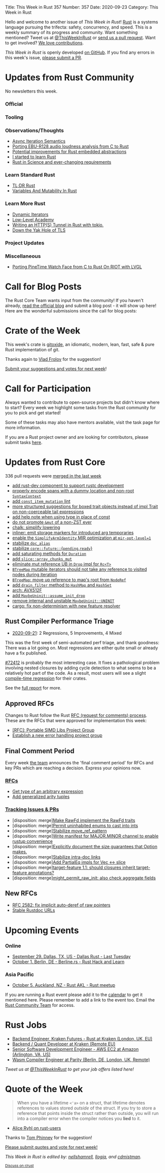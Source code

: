 Title: This Week in Rust 357
Number: 357
Date: 2020-09-23
Category: This Week in Rust

Hello and welcome to another issue of *This Week in Rust*!
[Rust](http://rust-lang.org) is a systems language pursuing the trifecta: safety, concurrency, and speed.
This is a weekly summary of its progress and community.
Want something mentioned? Tweet us at [@ThisWeekInRust](https://twitter.com/ThisWeekInRust) or [send us a pull request](https://github.com/emberian/this-week-in-rust).
Want to get involved? [We love contributions](https://github.com/rust-lang/rust/blob/master/CONTRIBUTING.md).

*This Week in Rust* is openly developed [on GitHub](https://github.com/emberian/this-week-in-rust).
If you find any errors in this week's issue, [please submit a PR](https://github.com/emberian/this-week-in-rust/pulls).

# Updates from Rust Community

No newsletters this week.

### Official

### Tooling

### Observations/Thoughts

* [Async Iteration Semantics](https://blog.yoshuawuyts.com/async-iteration/)
* [Porting EBU-R128 audio loudness analysis from C to Rust](https://coaxion.net/blog/2020/09/porting-ebu-r128-audio-loudness-analysis-from-c-to-rust/)
* [Potential improvements for Rust embedded abstractions](https://tweedegolf.nl/blog/42/potential-improvements-for-rust-embedded-abstractions)
* [I started to learn Rust](https://jean.manguy.eu/post/i-started-to-learn-rust/)
* [Rust in Science and ever-changing requirements](https://amanjeev.com/blog/rust-in-science-and-ever-changing-requirements)

### Learn Standard Rust
* [TL;DR Rust](https://christine.website/blog/TLDR-rust-2020-09-19)
* [Variables And Mutability In Rust](https://edfloreshz.blog/variables-and-mutability)

### Learn More Rust
* [Dynamic Iterators](https://hole.tuziwo.info/dyn-iterator.html)
* [Low-Level Academy](https://lowlvl.org/)
* [Writing an HTTP(S) Tunnel in Rust with tokio.](https://medium.com/@xnuter/writing-a-modern-http-s-tunnel-in-rust-56e70d898700)
* [Down the Yak Hole of TLS](https://blog.drogue.io/yak-hole-of-tls/)

### Project Updates

### Miscellaneous

* [Porting PineTime Watch Face from C to Rust On RIOT with LVGL](https://lupyuen.github.io/pinetime-rust-riot/articles/watch_face)

# Call for Blog Posts

The Rust Core Team wants input from the community!
If you haven't already, [read the official blog](https://blog.rust-lang.org/2020/09/03/Planning-2021-Roadmap.html) and submit a blog post - it will show up here!
Here are the wonderful submissions since the call for blog posts:

# Crate of the Week

This week's crate is [gitoxide](https://github.com/Byron/gitoxide), an idiomatic, modern, lean, fast, safe & pure Rust implementation of git.

Thanks again to [Vlad Frolov](https://users.rust-lang.org/t/crate-of-the-week/2704/812) for the suggestion!

[Submit your suggestions and votes for next week][submit_crate]!

[submit_crate]: https://users.rust-lang.org/t/crate-of-the-week/2704

# Call for Participation

Always wanted to contribute to open-source projects but didn't know where to start?
Every week we highlight some tasks from the Rust community for you to pick and get started!

Some of these tasks may also have mentors available, visit the task page for more information.

If you are a Rust project owner and are looking for contributors, please submit tasks [here][guidelines].

[guidelines]: https://users.rust-lang.org/t/twir-call-for-participation/4821

# Updates from Rust Core

336 pull requests were [merged in the last week][merged]

[merged]: https://github.com/search?q=is%3Apr+org%3Arust-lang+is%3Amerged+merged%3A2020-09-07..2020-09-14

* [add rust-dev component to support rustc development](https://github.com/rust-lang/rust/pull/76332)
* [properly encode spans with a dummy location and non-root `SyntaxContext`](https://github.com/rust-lang/rust/pull/76658)
* [add `const_item_mutation` lint](https://github.com/rust-lang/rust/pull/75573)
* [more structured suggestions for boxed trait objects instead of impl Trait on non-coerceable tail expressions](https://github.com/rust-lang/rust/pull/75608)
* [add help note when using type in place of const](https://github.com/rust-lang/rust/pull/75611)
* [do not promote `&mut` of a non-ZST ever](https://github.com/rust-lang/rust/pull/75585)
* [chalk: simplify lowering](https://github.com/rust-lang/chalk/pull/602)
* [inliner: emit storage markers for introduced arg temporaries](https://github.com/rust-lang/rust/pull/76123)
* [enable the `SimplifyArmIdentity` MIR optimization at `mir-opt-level=1`](https://github.com/rust-lang/rust/pull/76308)
* [stabilize `doc_alias`](https://github.com/rust-lang/rust/pull/75740)
* [stabilize `core::future::`{`pending`,`ready`}](https://github.com/rust-lang/rust/pull/74328)
* [add saturating methods for `Duration`](https://github.com/rust-lang/rust/pull/76114)
* [add `slice::array_chunks_mut`](https://github.com/rust-lang/rust/pull/75021)
* [eliminate mut reference UB in `Drop` impl for `Rc<T>`](https://github.com/rust-lang/rust/pull/76530)
* [`BTreeMap` mutable iterators should not take any reference to visited nodes during iteration](https://github.com/rust-lang/rust/pull/73971)
* [`BTreeMap`: move up reference to map's root from `NodeRef`](https://github.com/rust-lang/rust/pull/74437)
* [add `drain_filter` method to `HashMap` and `HashSet`](https://github.com/rust-lang/rust/pull/76458)
* [arch: AVX512F](https://github.com/rust-lang/stdarch/pull/896)
* [add `MaybeUninit::assume_init_drop`](https://github.com/rust-lang/rust/pull/76484)
* [remove internal and unstable `MaybeUninit::UNINIT`](https://github.com/rust-lang/rust/pull/76527)
* [cargo: fix non-determinism with new feature resolver](https://github.com/rust-lang/cargo/pull/8701)

## Rust Compiler Performance Triage

* [2020-09-21](https://github.com/rust-lang/rustc-perf/blob/master/triage/2020-09-21.md):
  2 Regressions, 5 Improvements, 4 Mixed

This was the first week of semi-automated perf triage, and thank goodness:
There was a lot going on. Most regressions are either quite small or already
have a fix published.

[#72412](https://github.com/rust-lang/rust/issues/72412) is probably the most
interesting case. It fixes a pathological problem involving nested closures by
adding cycle detection to what seems to be a relatively hot part of the code.
As a result, most users will see a slight [compile-time
regression](https://perf.rust-lang.org/compare.html?start=2c69266c0697b0c0b34abea62cba1a1d3c59c90c&end=fdc3405c20122fd0f077f5a77addabc873f20e4c&stat=task-clock)
for their crates.

See the [full report](https://github.com/rust-lang/rustc-perf/blob/master/triage/2020-09-21.md) for more.

## Approved RFCs

Changes to Rust follow the Rust [RFC (request for comments) process](https://github.com/rust-lang/rfcs#rust-rfcs). These
are the RFCs that were approved for implementation this week:

* [[RFC]: Portable SIMD Libs Project Group](https://github.com/rust-lang/rfcs/pull/2977)
* [Establish a new error handling project group](https://github.com/rust-lang/rfcs/pull/2965)

## Final Comment Period

Every week [the team](https://www.rust-lang.org/team.html) announces the
'final comment period' for RFCs and key PRs which are reaching a
decision. Express your opinions now.

### [RFCs](https://github.com/rust-lang/rfcs/labels/final-comment-period)
* [Get type of an arbitrary expression](https://github.com/rust-lang/rfcs/pull/2706)
* [Add generalized arity tuples](https://github.com/rust-lang/rfcs/pull/2702)

### [Tracking Issues & PRs](https://github.com/rust-lang/rust/labels/final-comment-period)

* [disposition: merge][Make RawFd implement the RawFd traits](https://github.com/rust-lang/rust/pull/76969)
* [disposition: merge][Permit uninhabited enums to cast into ints](https://github.com/rust-lang/rust/pull/76199)
* [disposition: merge][Stabilize move_ref_pattern](https://github.com/rust-lang/rust/pull/76119)
* [disposition: merge][Write manifest for MAJOR.MINOR channel to enable rustup convenience](https://github.com/rust-lang/rust/pull/76107)
* [disposition: merge][Explicitly document the size guarantees that Option makes.](https://github.com/rust-lang/rust/pull/75454)
* [disposition: merge][Stabilize intra-doc links](https://github.com/rust-lang/rust/pull/74430)
* [disposition: merge][Add PartialEq impls for Vec <-> slice](https://github.com/rust-lang/rust/pull/74194)
* [disposition: merge][target-feature 1.1: should closures inherit target-feature annotations?](https://github.com/rust-lang/rust/issues/73631)
* [disposition: merge][might_permit_raw_init: also check aggregate fields](https://github.com/rust-lang/rust/pull/71274)

## New RFCs

* [RFC 2582: fix implicit auto-deref of raw pointers](https://github.com/rust-lang/rfcs/pull/2987)
* [Stable Rustdoc URLs](https://github.com/rust-lang/rfcs/pull/2988)

# Upcoming Events

### Online
* [September 29. Dallas, TX, US - Dallas Rust - Last Tuesday](https://www.meetup.com/Dallas-Rust/events/jqxqwrybcmbmc/)
* [October 1. Berlin, DE - Berline.rs - Rust Hack and Learn](https://www.meetup.com/opentechschool-berlin/events/txcprrybcnbcb/)

### Asia Pacific
* [October 5. Auckland, NZ - Rust AKL - Rust meetup](https://www.meetup.com/rust-akl/events/266876708/)

If you are running a Rust event please add it to the [calendar] to get
it mentioned here. Please remember to add a link to the event too.
Email the [Rust Community Team][community] for access.

[calendar]: https://www.google.com/calendar/embed?src=apd9vmbc22egenmtu5l6c5jbfc%40group.calendar.google.com
[community]: mailto:community-team@rust-lang.org

# Rust Jobs

* [Backend Engineer, Kraken Futures - Rust at Kraken (London, UK, EU)](https://jobs.lever.co/kraken/fe1e07f4-6d7c-4f65-9a8f-27cf3b3fd2b1)
* [Backend / Quant Developer at Kraken (Remote EU)](https://jobs.lever.co/kraken/9d9cc4b5-ef5f-40bd-b785-9acf9164aa74)
* [Senior Software Development Engineer - AWS EC2 at Amazon (Arlington, VA, US)](https://www.amazon.jobs/en/jobs/1273617/senior-software-development-engineer-aws-ec2)
* [Wasm Compiler Engineer at Parity (Berlin, DE, London, UK, Remote)](https://www.parity.io/apply/?gh_jid=4170712003)

*Tweet us at [@ThisWeekInRust](https://twitter.com/ThisWeekInRust) to get your job offers listed here!*

# Quote of the Week

> When you have a lifetime `<'a>` on a struct, that lifetime denotes references to values stored *outside* of the struct. If you try to store a reference that points inside the struct rather than outside, you will run into a compiler error when the compiler notices you **lied** to it.

- [Alice Ryhl on rust-users](https://users.rust-lang.org/t/how-to-resolve-error-e0499-cannot-borrow-as-mutable-more-than-once-at-a-time-in-this-case/48815/3)

Thanks to [Tom Phinney](https://users.rust-lang.org/t/twir-quote-of-the-week/328/939) for the suggestion!

[Please submit quotes and vote for next week!](https://users.rust-lang.org/t/twir-quote-of-the-week/328)

*This Week in Rust is edited by: [nellshamrell](https://github.com/nellshamrell), [llogiq](https://github.com/llogiq), and [cdmistman](https://github.com/cdmistman).*

<small>[Discuss on r/rust](https://www.reddit.com/r/rust/comments/iu3ge0/this_week_in_rust_356/)</small>
